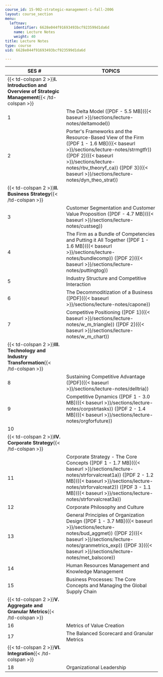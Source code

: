 ```yaml
---
course_id: 15-902-strategic-management-i-fall-2006
layout: course_section
menu:
  leftnav:
    identifier: 6628e044f91693493bcf923599d1da6d
    name: Lecture Notes
    weight: 40
title: Lecture Notes
type: course
uid: 6628e044f91693493bcf923599d1da6d

---
```


| SES # | TOPICS |
| --- | --- |
| {{< td-colspan 2 >}}**I. Introduction and Overview of Strategic Management**{{< /td-colspan >}} ||
| 1 | The Delta Model ([PDF - 5.5 MB]({{< baseurl >}}/sections/lecture-notes/deltamodel)) |
| 2 | Porter's Frameworks and the Resource-Based View of the Firm ([PDF 1 - 1.6 MB]({{< baseurl >}}/sections/lecture-notes/strmgtfr)) ([PDF 2]({{< baseurl >}}/sections/lecture-notes/rbv_theoryf_ca)) ([PDF 3]({{< baseurl >}}/sections/lecture-notes/dyn_theo_strat)) |
| {{< td-colspan 2 >}}**II. Business Strategy**{{< /td-colspan >}} ||
| 3 | Customer Segmentation and Customer Value Proposition ([PDF - 4.7 MB]({{< baseurl >}}/sections/lecture-notes/custseg)) |
| 4 | The Firm as a Bundle of Competencies and Putting it All Together ([PDF 1 - 1.6 MB]({{< baseurl >}}/sections/lecture-notes/bundlecomp)) ([PDF 2]({{< baseurl >}}/sections/lecture-notes/puttingtog)) |
| 5 | Industry Structure and Competitive Interaction |
| 6 | The Decommoditization of a Business ([PDF]({{< baseurl >}}/sections/lecture-notes/capone)) |
| 7 | Competitive Positioning ([PDF 1]({{< baseurl >}}/sections/lecture-notes/w_m_triangle)) ([PDF 2]({{< baseurl >}}/sections/lecture-notes/w_m_chart)) |
| {{< td-colspan 2 >}}**III. Technology and Industry Transformation**{{< /td-colspan >}} ||
| 8 | Sustaining Competitive Advantage ([PDF]({{< baseurl >}}/sections/lecture-notes/delltria)) |
| 9 | Competitive Dynamics ([PDF 1 - 3.0 MB]({{< baseurl >}}/sections/lecture-notes/corpstrtasks)) ([PDF 2 - 1.4 MB]({{< baseurl >}}/sections/lecture-notes/orgforfuture)) |
| 10 || {{< td-colspan 2 >}}Putting it All Together: Integrating The Critical Tasks of Strategy{{< /td-colspan >}} ||
| {{< td-colspan 2 >}}**IV. Corporate Strategy**{{< /td-colspan >}} ||
| 11 | Corporate Strategy - The Core Concepts ([PDF 1 - 1.7 MB]({{< baseurl >}}/sections/lecture-notes/strforvalcreat1a)) ([PDF 2 - 1.2 MB]({{< baseurl >}}/sections/lecture-notes/strforvalcreat2)) ([PDF 3 - 1.1 MB]({{< baseurl >}}/sections/lecture-notes/strforvalcreat3a)) |
| 12 | Corporate Philosophy and Culture |
| 13 | General Principles of Organization Design ([PDF 1 - 3.7 MB]({{< baseurl >}}/sections/lecture-notes/bud_aggmet)) ([PDF 2]({{< baseurl >}}/sections/lecture-notes/granmetrics_exp)) ([PDF 3]({{< baseurl >}}/sections/lecture-notes/met_balscore)) |
| 14 | Human Resources Management and Knowledge Management |
| 15 | Business Processes: The Core Concepts and Managing the Global Supply Chain |
| {{< td-colspan 2 >}}**V. Aggregate and Granular Metrics**{{< /td-colspan >}} ||
| 16 | Metrics of Value Creation |
| 17 | The Balanced Scorecard and Granular Metrics |
| {{< td-colspan 2 >}}**VI. Integration**{{< /td-colspan >}} ||
| 18 | Organizational Leadership